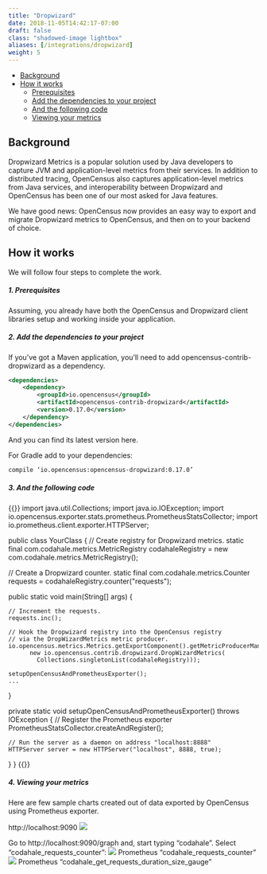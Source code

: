 ```yaml
---
title: "Dropwizard"
date: 2018-11-05T14:42:17-07:00
draft: false
class: "shadowed-image lightbox"
aliases: [/integrations/dropwizard]
weight: 5
---
```


- [Background](#background)
- [How it works](#how-it-works)
    - [Prerequisites](#1-prerequisites)
    - [Add the dependencies to your project](#2-add-the-dependencies-to-your-project)
    - [And the following code](#3-and-the-following-code)
    - [Viewing your metrics](#4-viewing-your-metrics)

## Background
Dropwizard Metrics is a popular solution used by Java developers to capture JVM and application-level metrics from their services. In addition to distributed tracing, OpenCensus also captures application-level metrics from Java services, and interoperability between Dropwizard and OpenCensus has been one of our most asked for Java features. 

We have good news: OpenCensus now provides an easy way to export and migrate Dropwizard metrics to OpenCensus, and then on to your backend of choice.

## How it works
We will follow four steps to complete the work.

##### 1. Prerequisites
Assuming, you already have both the OpenCensus and Dropwizard client libraries setup and working inside your application.

##### 2. Add the dependencies to your project
If you’ve got a Maven application, you’ll need to add opencensus-contrib-dropwizard as a dependency.

```xml
<dependencies>
    <dependency>
        <groupId>io.opencensus</groupId>
        <artifactId>opencensus-contrib-dropwizard</artifactId>                  
        <version>0.17.0</version>
    </dependency>
</dependencies>
```

And you can find its latest version here.

For Gradle add to your dependencies:
```xml
compile ‘io.opencensus:opencensus-dropwizard:0.17.0’
```

##### 3. And the following code

{{<highlight java>}}
import java.util.Collections;
import java.io.IOException;
import io.opencensus.exporter.stats.prometheus.PrometheusStatsCollector;
import io.prometheus.client.exporter.HTTPServer;

public class YourClass {
  // Create registry for Dropwizard metrics.
  static final com.codahale.metrics.MetricRegistry 
    codahaleRegistry = new com.codahale.metrics.MetricRegistry();

  // Create a Dropwizard counter.
  static final com.codahale.metrics.Counter 
     requests = codahaleRegistry.counter("requests");

  public static void main(String[] args) {

    // Increment the requests.
    requests.inc();

    // Hook the Dropwizard registry into the OpenCensus registry
    // via the DropWizardMetrics metric producer.
    io.opencensus.metrics.Metrics.getExportComponent().getMetricProducerManager().add(
          new io.opencensus.contrib.dropwizard.DropWizardMetrics(
            Collections.singletonList(codahaleRegistry)));
    
    setupOpenCensusAndPrometheusExporter();
    ...
  }

  private static void setupOpenCensusAndPrometheusExporter() throws IOException {
    // Register the Prometheus exporter
    PrometheusStatsCollector.createAndRegister();

    // Run the server as a daemon on address "localhost:8888"
    HTTPServer server = new HTTPServer("localhost", 8888, true);
  }
}
{{</highlight>}}

##### 4. Viewing your metrics
Here are few sample charts created out of data exported by OpenCensus using Prometheus exporter.

http://localhost:9090
![](/images/prometheus-graph.png)

Go to http://localhost:9090/graph and, start typing “codahale”. Select “codahale_requests_counter”:
![](/images/prometheus-counter-graph.png)
Prometheus “codahale_requests_counter”
![](/images/prometheus-gauge-graph.png)
Prometheus “codahale_get_requests_duration_size_gauge”



